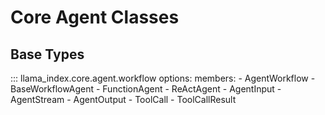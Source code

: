 # Core Agent Classes

## Base Types

::: llama_index.core.agent.workflow
    options:
      members:
        - AgentWorkflow
        - BaseWorkflowAgent
        - FunctionAgent
        - ReActAgent
        - AgentInput
        - AgentStream
        - AgentOutput
        - ToolCall
        - ToolCallResult
